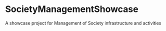 # SocietyManagementShowcase
A showcase project for Management of Society infrastructure and activities
